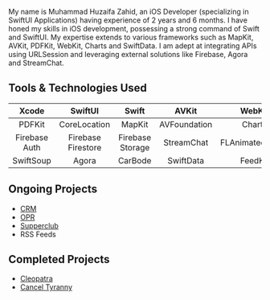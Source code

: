 My name is Muhammad Huzaifa Zahid, an iOS Developer (specializing in SwiftUI Applications) having experience of 2 years and 6 months. I have honed my skills in iOS development, possessing a strong command of Swift and SwiftUI. My expertise extends to various frameworks such as MapKit, AVKit, PDFKit, WebKit, Charts and SwiftData. I am adept at integrating APIs using URLSession and leveraging external solutions like Firebase, Agora and StreamChat.

## Tools & Technologies Used
 Xcode | SwiftUI | Swift | AVKit |  WebKit 
 :-------------------------:|:-------------------------:|:-------------------------:|:-------------------------:|:-------------------------:
 PDFKit | CoreLocation | MapKit | AVFoundation | Charts 
 Firebase Auth | Firebase Firestore | Firebase Storage | StreamChat | FLAnimatedImage
 SwiftSoup | Agora | CarBode | SwiftData | FeedKit

## Ongoing Projects
 * [CRM](https://github.com/MuhammadHuzaifaZahid/CRM)
 * [OPR](https://github.com/MuhammadHuzaifaZahid/OPR)
 * [Supperclub](https://github.com/MuhammadHuzaifaZahid/Supperclub)
 * RSS Feeds

## Completed Projects
 * [Cleopatra](https://github.com/MuhammadHuzaifaZahid/Cleopatra)
 * [Cancel Tyranny](https://github.com/MuhammadHuzaifaZahid/Cancel-Tyranny)
   
<!--
**MuhammadHuzaifaZahid/MuhammadHuzaifaZahid** is a ✨ _special_ ✨ repository because its `README.md` (this file) appears on your GitHub profile.

Here are some ideas to get you started:

- 🔭 I’m currently working on ...
- 🌱 I’m currently learning ...
- 👯 I’m looking to collaborate on ...
- 🤔 I’m looking for help with ...
- 💬 Ask me about ...
- 📫 How to reach me: ...
- 😄 Pronouns: ...
- ⚡ Fun fact: ...
-->
